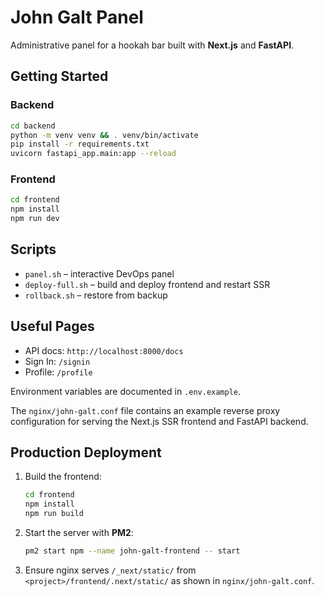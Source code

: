 # John Galt Panel

Administrative panel for a hookah bar built with **Next.js** and **FastAPI**.

## Getting Started

### Backend
```bash
cd backend
python -m venv venv && . venv/bin/activate
pip install -r requirements.txt
uvicorn fastapi_app.main:app --reload
```

### Frontend
```bash
cd frontend
npm install
npm run dev
```

## Scripts
- `panel.sh` – interactive DevOps panel
- `deploy-full.sh` – build and deploy frontend and restart SSR
- `rollback.sh` – restore from backup

## Useful Pages
- API docs: `http://localhost:8000/docs`
- Sign In: `/signin`
- Profile: `/profile`

Environment variables are documented in `.env.example`.

The `nginx/john-galt.conf` file contains an example reverse proxy
configuration for serving the Next.js SSR frontend and FastAPI backend.

## Production Deployment

1. Build the frontend:

   ```bash
   cd frontend
   npm install
   npm run build
   ```

2. Start the server with **PM2**:

   ```bash
   pm2 start npm --name john-galt-frontend -- start
   ```

3. Ensure nginx serves `/_next/static/` from `<project>/frontend/.next/static/` as
   shown in `nginx/john-galt.conf`.
